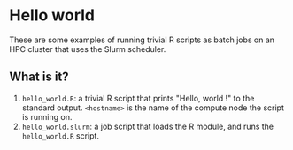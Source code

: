 # Hello world

These are some examples of running trivial R scripts as batch jobs on an HPC
cluster that uses the Slurm scheduler.


## What is it?

1. `hello_world.R`: a trivial R script that prints "Hello, world <hostname> !" to the
   standard output. `<hostname>` is the name of the compute node the script is running
   on.
1. `hello_world.slurm`: a job script that loads the R module, and runs the
   `hello_world.R` script.

